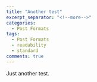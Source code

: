 ```yaml
---
title: "Another test"
excerpt_separator: "<!--more-->"
categories:
  - Post Formats
tags:
  - Post Formats
  - readability
  - standard
comments: true
---
```


Just another test.


